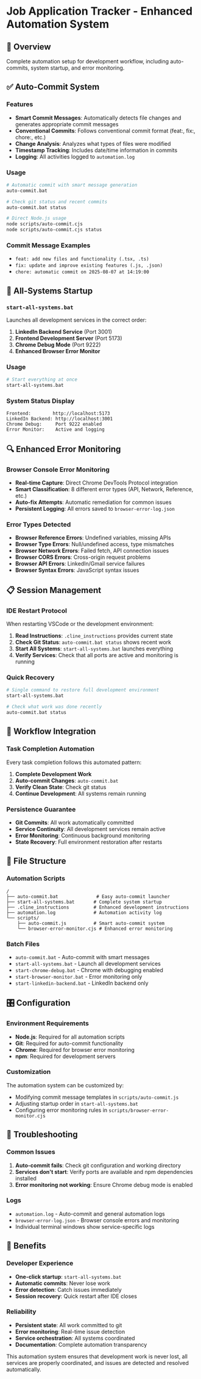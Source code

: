# Job Application Tracker - Enhanced Automation System

## 🎯 Overview
Complete automation setup for development workflow, including auto-commits, system startup, and error monitoring.

## ✅ Auto-Commit System

### Features
- **Smart Commit Messages**: Automatically detects file changes and generates appropriate commit messages
- **Conventional Commits**: Follows conventional commit format (feat:, fix:, chore:, etc.)
- **Change Analysis**: Analyzes what types of files were modified
- **Timestamp Tracking**: Includes date/time information in commits
- **Logging**: All activities logged to `automation.log`

### Usage
```bash
# Automatic commit with smart message generation
auto-commit.bat

# Check git status and recent commits
auto-commit.bat status

# Direct Node.js usage
node scripts/auto-commit.cjs
node scripts/auto-commit.cjs status
```

### Commit Message Examples
- `feat: add new files and functionality (.tsx, .ts)`
- `fix: update and improve existing features (.js, .json)`
- `chore: automatic commit on 2025-08-07 at 14:19:00`

## 🚀 All-Systems Startup

### `start-all-systems.bat`
Launches all development services in the correct order:

1. **LinkedIn Backend Service** (Port 3001)
2. **Frontend Development Server** (Port 5173)
3. **Chrome Debug Mode** (Port 9222)
4. **Enhanced Browser Error Monitor**

### Usage
```bash
# Start everything at once
start-all-systems.bat
```

### System Status Display
```
Frontend:        http://localhost:5173
LinkedIn Backend: http://localhost:3001
Chrome Debug:     Port 9222 enabled
Error Monitor:    Active and logging
```

## 🔍 Enhanced Error Monitoring

### Browser Console Error Monitoring
- **Real-time Capture**: Direct Chrome DevTools Protocol integration
- **Smart Classification**: 8 different error types (API, Network, Reference, etc.)
- **Auto-fix Attempts**: Automatic remediation for common issues
- **Persistent Logging**: All errors saved to `browser-error-log.json`

### Error Types Detected
- **Browser Reference Errors**: Undefined variables, missing APIs
- **Browser Type Errors**: Null/undefined access, type mismatches
- **Browser Network Errors**: Failed fetch, API connection issues
- **Browser CORS Errors**: Cross-origin request problems
- **Browser API Errors**: LinkedIn/Gmail service failures
- **Browser Syntax Errors**: JavaScript syntax issues

## 📋 Session Management

### IDE Restart Protocol
When restarting VSCode or the development environment:

1. **Read Instructions**: `.cline_instructions` provides current state
2. **Check Git Status**: `auto-commit.bat status` shows recent work
3. **Start All Systems**: `start-all-systems.bat` launches everything
4. **Verify Services**: Check that all ports are active and monitoring is running

### Quick Recovery
```bash
# Single command to restore full development environment
start-all-systems.bat

# Check what work was done recently
auto-commit.bat status
```

## 🔄 Workflow Integration

### Task Completion Automation
Every task completion follows this automated pattern:

1. **Complete Development Work**
2. **Auto-commit Changes**: `auto-commit.bat`
3. **Verify Clean State**: Check git status
4. **Continue Development**: All systems remain running

### Persistence Guarantee
- **Git Commits**: All work automatically committed
- **Service Continuity**: All development services remain active
- **Error Monitoring**: Continuous background monitoring
- **State Recovery**: Full environment restoration after restarts

## 📁 File Structure

### Automation Scripts
```
/
├── auto-commit.bat              # Easy auto-commit launcher
├── start-all-systems.bat       # Complete system startup
├── .cline_instructions         # Enhanced development instructions
├── automation.log              # Automation activity log
└── scripts/
    ├── auto-commit.js          # Smart auto-commit system
    └── browser-error-monitor.cjs # Enhanced error monitoring
```

### Batch Files
- `auto-commit.bat` - Auto-commit with smart messages
- `start-all-systems.bat` - Launch all development services
- `start-chrome-debug.bat` - Chrome with debugging enabled
- `start-browser-monitor.bat` - Error monitoring only
- `start-linkedin-backend.bat` - LinkedIn backend only

## 🎛️ Configuration

### Environment Requirements
- **Node.js**: Required for all automation scripts
- **Git**: Required for auto-commit functionality
- **Chrome**: Required for browser error monitoring
- **npm**: Required for development servers

### Customization
The automation system can be customized by:
- Modifying commit message templates in `scripts/auto-commit.js`
- Adjusting startup order in `start-all-systems.bat`
- Configuring error monitoring rules in `scripts/browser-error-monitor.cjs`

## 🔧 Troubleshooting

### Common Issues
1. **Auto-commit fails**: Check git configuration and working directory
2. **Services don't start**: Verify ports are available and npm dependencies installed
3. **Error monitoring not working**: Ensure Chrome debug mode is enabled

### Logs
- `automation.log` - Auto-commit and general automation logs
- `browser-error-log.json` - Browser console errors and monitoring
- Individual terminal windows show service-specific logs

## 🎯 Benefits

### Developer Experience
- **One-click startup**: `start-all-systems.bat`
- **Automatic commits**: Never lose work
- **Error detection**: Catch issues immediately
- **Session recovery**: Quick restart after IDE closes

### Reliability
- **Persistent state**: All work committed to git
- **Error monitoring**: Real-time issue detection
- **Service orchestration**: All systems coordinated
- **Documentation**: Complete automation transparency

This automation system ensures that development work is never lost, all services are properly coordinated, and issues are detected and resolved automatically.

